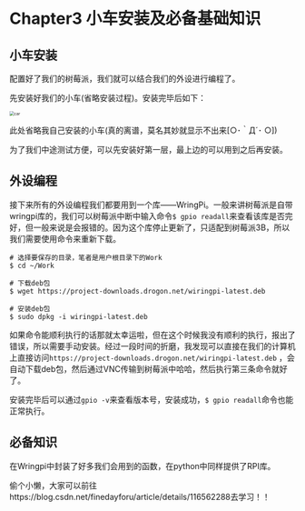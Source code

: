 # Chapter3 小车安装及必备基础知识

## 小车安装

配置好了我们的树莓派，我们就可以结合我们的外设进行编程了。

先安装好我们的小车(省略安装过程)。安装完毕后如下：

<img src="https://gitee.com/genggenggenga/Picture/raw/master/images/car.png" alt="car" style="zoom:50%;" />

此处省略我自己安装的小车(真的离谱，莫名其妙就显示不出来[○･｀Д´･ ○])

为了我们中途测试方便，可以先安装好第一层，最上边的可以用到之后再安装。



## 外设编程

接下来所有的外设编程我们都要用到一个库——WringPi。一般来讲树莓派是自带wringpi库的，我们可以树莓派中断中输入命令```$ gpio readall```来查看该库是否完好，但一般来说是会报错的。因为这个库停止更新了，只适配到树莓派3B，所以我们需要使用命令来重新下载。

```shell
# 选择要保存的目录，笔者是用户根目录下的Work
$ cd ~/Work
 
# 下载deb包
$ wget https://project-downloads.drogon.net/wiringpi-latest.deb
 
# 安装deb包
$ sudo dpkg -i wiringpi-latest.deb
```

如果命令能顺利执行的话那就太幸运啦，但在这个时候我没有顺利的执行，报出了错误，所以需要手动安装。经过一段时间的折磨，我发现可以直接在我们的计算机上直接访问```https://project-downloads.drogon.net/wiringpi-latest.deb``` ，会自动下载deb包，然后通过VNC传输到树莓派中哈哈，然后执行第三条命令就好了。

安装完毕后可以通过```gpio -v```来查看版本号，安装成功，``$ gpio readall``命令也能正常执行。

## 必备知识

在Wringpi中封装了好多我们会用到的函数，在python中同样提供了RPI库。

偷个小懒，大家可以前往https://blog.csdn.net/finedayforu/article/details/116562288去学习！！



